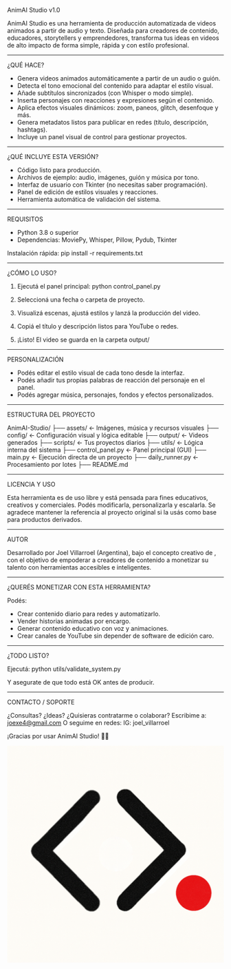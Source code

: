 AnimAI Studio v1.0

AnimAI Studio es una herramienta de producción automatizada de videos animados a partir de audio y texto. Diseñada para creadores de contenido, educadores, storytellers y emprendedores, transforma tus ideas en videos de alto impacto de forma simple, rápida y con estilo profesional.

----------------------------

¿QUÉ HACE?

- Genera videos animados automáticamente a partir de un audio o guión.
- Detecta el tono emocional del contenido para adaptar el estilo visual.
- Añade subtítulos sincronizados (con Whisper o modo simple).
- Inserta personajes con reacciones y expresiones según el contenido.
- Aplica efectos visuales dinámicos: zoom, paneos, glitch, desenfoque y más.
- Genera metadatos listos para publicar en redes (título, descripción, hashtags).
- Incluye un panel visual de control para gestionar proyectos.

----------------------------

¿QUÉ INCLUYE ESTA VERSIÓN?

- Código listo para producción.
- Archivos de ejemplo: audio, imágenes, guión y música por tono.
- Interfaz de usuario con Tkinter (no necesitas saber programación).
- Panel de edición de estilos visuales y reacciones.
- Herramienta automática de validación del sistema.

----------------------------

REQUISITOS

- Python 3.8 o superior
- Dependencias: MoviePy, Whisper, Pillow, Pydub, Tkinter

Instalación rápida:
pip install -r requirements.txt

----------------------------

¿CÓMO LO USO?

1. Ejecutá el panel principal:
   python control_panel.py

2. Seleccioná una fecha o carpeta de proyecto.

3. Visualizá escenas, ajustá estilos y lanzá la producción del video.

4. Copiá el título y descripción listos para YouTube o redes.

5. ¡Listo! El video se guarda en la carpeta output/

----------------------------

PERSONALIZACIÓN

- Podés editar el estilo visual de cada tono desde la interfaz.
- Podés añadir tus propias palabras de reacción del personaje en el panel.
- Podés agregar música, personajes, fondos y efectos personalizados.

----------------------------

ESTRUCTURA DEL PROYECTO

AnimAI-Studio/
├── assets/            ← Imágenes, música y recursos visuales
├── config/            ← Configuración visual y lógica editable
├── output/            ← Videos generados
├── scripts/           ← Tus proyectos diarios
├── utils/             ← Lógica interna del sistema
├── control_panel.py   ← Panel principal (GUI)
├── main.py            ← Ejecución directa de un proyecto
├── daily_runner.py    ← Procesamiento por lotes
├── README.md

----------------------------

LICENCIA Y USO

Esta herramienta es de uso libre y está pensada para fines educativos, creativos y comerciales. Podés modificarla, personalizarla y escalarla. Se agradece mantener la referencia al proyecto original si la usás como base para productos derivados.

----------------------------

AUTOR

Desarrollado por Joel Villarroel (Argentina), bajo el concepto creativo de <joexe>, con el objetivo de empoderar a creadores de contenido a monetizar su talento con herramientas accesibles e inteligentes.

----------------------------

¿QUERÉS MONETIZAR CON ESTA HERRAMIENTA?

Podés:
- Crear contenido diario para redes y automatizarlo.
- Vender historias animadas por encargo.
- Generar contenido educativo con voz y animaciones.
- Crear canales de YouTube sin depender de software de edición caro.

----------------------------

¿TODO LISTO?

Ejecutá:
python utils/validate_system.py

Y asegurate de que todo está OK antes de producir.

----------------------------

CONTACTO / SOPORTE

¿Consultas? ¿Ideas? ¿Quisieras contratarme o colaborar?
Escribime a: joexe4@gmail.com
O seguime en redes: IG: joel_villarroel

¡Gracias por usar AnimAI Studio! 🎥✨


![Logo](assets/logo.png)

